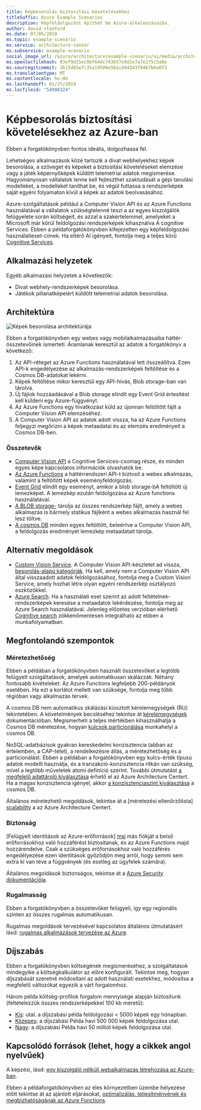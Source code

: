 ```yaml
---
title: Képbesorolás biztosítási követelésekhez
titleSuffix: Azure Example Scenarios
description: Képfeldolgozást építhet be Azure-alkalmazásaiba.
author: david-stanford
ms.date: 07/05/2018
ms.topic: example-scenario
ms.service: architecture-center
ms.subservice: example-scenario
social_image_url: /azure/architecture/example-scenario/ai/media/architecture-intelligent-apps-image-processing.png
ms.openlocfilehash: 03ef9d15ec9bf64dc743657e9d1e7a7e275c5a8e
ms.sourcegitcommit: 3b15d65e7c35a19506e562c444343f8467b6a073
ms.translationtype: MT
ms.contentlocale: hu-HU
ms.lasthandoff: 01/25/2019
ms.locfileid: "54908324"
---
```

# <a name="image-classification-for-insurance-claims-on-azure"></a>Képbesorolás biztosítási követelésekhez az Azure-ban

Ebben a forgatókönyvben fontos ideális, dolgozhassa fel.

Lehetséges alkalmazások közé tartozik a divat webhelyekhez képek besorolása, a szöveget és képeket a biztosítási követeléseket elemzése vagy a játék képernyőképek küldött telemetriai adatok megismerése. Hagyományosan vállalatok lenne kell fejleszthet szaktudását a gépi tanulási modelleket, a modelleket taníthat be, és végül futtassa a rendszerképek saját egyéni folyamaton kívül a képek az adatok beolvasásához.

Azure-szolgáltatások például a Computer Vision API és az Azure Functions használatával a vállalatok szükségtelenné teszi a az egyes kiszolgálók felügyelete során költségeit, és azzal a szakértelemmel, amelyeket a Microsoft már körül feldolgozási rendszerképek kihasználva A cognitive Services. Ebben a példaforgatókönyvben kifejezetten egy képfeldolgozási használatieset-címek. Ha eltérő AI igényeit, fontolja meg a teljes körű [Cognitive Services](/azure/#pivot=products&panel=ai).

## <a name="relevant-use-cases"></a>Alkalmazási helyzetek

Egyéb alkalmazási helyzetek a következők:

- Divat webhely-rendszerképek besorolása.
- Játékok pillanatképeiért küldött telemetriai adatok besorolása.

## <a name="architecture"></a>Architektúra

![Képek besorolása architektúrája][architecture]

Ebben a forgatókönyvben egy webes vagy mobilalkalmazásaiba háttér-összetevőinek ismerteti. Áramlanak keresztül az adatok a forgatókönyv a következő:

1. Az API-réteget az Azure Functions használatával lett összeállítva. Ezen API-k engedélyezése az alkalmazás-rendszerképek feltöltése és a Cosmos DB-adatokat lekérni.
2. Képek feltöltése mikor keresztül egy API-hívás, Blob storage-ban van tárolva.
3. Új fájlok hozzáadásával a Blob storage elindít egy Event Grid értesítést kell küldeni egy Azure-függvényt.
4. Az Azure Functions egy hivatkozást küld az újonnan feltöltött fájlt a Computer Vision API elemzéséhez.
5. A Computer Vision API az adatok adott vissza, ha az Azure Functions feljegyzi megőrizni a képek metaadatai és az elemzés eredményeit a Cosmos DB-ben.

### <a name="components"></a>Összetevők

- [Computer Vision API](/azure/cognitive-services/computer-vision/home) a Cognitive Services-csomag része, és minden egyes képe kapcsolatos információk olvashatók be.
- [Az Azure Functions](/azure/azure-functions/functions-overview) a háttérrendszeri API-t biztosít a webes alkalmazás, valamint a feltöltött képek eseményfeldolgozás.
- [Event Grid](/azure/event-grid/overview) elindít egy eseményt, amikor a blob storage-bA feltöltött új lemezképet. A lemezkép ezután feldolgozása az Azure functions használatával.
- [A BLOB storage-](/azure/storage/blobs/storage-blobs-introduction) tárolja az összes rendszerkép fájlt, amely a webes alkalmazás is bármely statikus fájlként a webes alkalmazás használ fel lesz töltve.
- [A cosmos DB](/azure/cosmos-db/introduction) minden egyes feltöltött, beleértve a Computer Vision API, a feldolgozás eredményét lemezkép metaadatait tárolja.

## <a name="alternatives"></a>Alternatív megoldások

- [Custom Vision Service](/azure/cognitive-services/custom-vision-service/home). A Computer Vision API-készletet ad vissza, [besorolás-alapú kategóriák][cv-categories]. Ha kell, amely nem a Computer Vision API által visszaadott adatok feldolgozásához, fontolja meg a Custom Vision Service, amely hozhat létre olyan egyéni rendszerkép osztályozó eszközökkel.
- [Azure Search](/azure/search/search-what-is-azure-search). Ha a használati eset szerint az adott feltételnek-rendszerképek keresése a metaadatok lekérdezése, fontolja meg az Azure Search használatával. Jelenleg előzetes verzióban elérhető [Cognitive search](/azure/search/cognitive-search-concept-intro) zökkenőmentesen integrálható az ebben a munkafolyamatban.

## <a name="considerations"></a>Megfontolandó szempontok

### <a name="scalability"></a>Méretezhetőség

Ebben a példában a forgatókönyvben használt összetevőket a legtöbb felügyelt szolgáltatások, amelyek automatikusan skálázzák. Néhány fontosabb kivételeket: Az Azure Functions legfeljebb 200-példányok esetében. Ha ezt a korlátot mellett van szüksége, fontolja meg több régióban vagy alkalmazás tervek.

A cosmos DB nem automatikus skálázási kiosztott kérelemegységek (RU) tekintetében. A követelmények becsléséhez tekintse át [kérelemegységek](/azure/cosmos-db/request-units) dokumentációban. Megismerheti a teljes mértékben kihasználhatja a Cosmos DB méretezése, hogyan [kulcsok particionálása](/azure/cosmos-db/partition-data) munkahelyi a cosmos DB.

NoSQL-adatbázisok gyakran kereskedelmi konzisztencia (abban az értelemben, a CAP-tétel), a rendelkezésre állás, a méretezhetőség és a particionálást. Ebben a példában a forgatókönyvben egy kulcs-érték típusú adatok modellt használja, és a tranzakció-konzisztencia ritkán van szükség, mivel a legtöbb műveletek atomi definíció szerint. További útmutatást [a megfelelő adattároló kiválasztása](../../guide/technology-choices/data-store-overview.md) érhető el az Azure Architecture Centert. Ha a magas konzisztencia igényel, akkor [a konzisztenciaszint kiválasztása](/azure/cosmos-db/consistency-levels) a cosmos DB.

Általános méretezhető megoldások, tekintse át a [méretezési ellenőrzőlista] [ scalability] a az Azure Architecture Centert.

### <a name="security"></a>Biztonság

[Felügyelt identitások az Azure-erőforrások] [ msi] más fiókját a belső erőforrásokhoz való hozzáférést biztosítanak, és az Azure Functions majd hozzárendelve. Csak a szükséges erőforrásokhoz való hozzáférés engedélyezése ezen identitások győződjön meg arról, hogy semmi sem extra ki van téve a függvények (és esetleg az ügyfelek számára).

Általános megoldások biztonságos, tekintse át a [Azure Security dokumentációja][security].

### <a name="resiliency"></a>Rugalmasság

Ebben a forgatókönyvben a összetevőket felügyeli, így egy regionális szinten az összes rugalmas automatikusan.

Rugalmas megoldások tervezésével kapcsolatos általános útmutatásért lásd: [rugalmas alkalmazások tervezése az Azure][resiliency].

## <a name="pricing"></a>Díjszabás

Ebben a forgatókönyvben költségének megismeréséhez, a szolgáltatások mindegyike a költségkalkulátor az előre konfigurált. Tekintse meg, hogyan díjszabását szeretné módosítani az adott használati esetekhez, módosítsa a megfelelő változókat egyezik a várt forgalomhoz.

Három példa költség-profilok forgalom mennyisége alapján biztosítunk (feltételezzük összes rendszerképekkel 100 kb méretű):

- [Kis][small-pricing]: utal. a díjszabási példa feldolgozási &lt; 5000 képek egy hónapban.
- [Közepes][medium-pricing]: a díjszabási Példa havi 500 000 képek feldolgozása utal.
- [Nagy][large-pricing]: a díjszabási Példa havi 50 milliót képek feldolgozása utal.

## <a name="related-resources"></a>Kapcsolódó források (lehet, hogy a cikkek angol nyelvűek)

A képzési, lásd: [egy kiszolgáló nélküli webalkalmazás létrehozása az Azure-ban][serverless].

Ebben a példaforgatókönyvben az éles környezetben üzembe helyezése előtt tekintse át az ajánlott eljárásokat, [optimalizálás, teljesítményének és megbízhatóságának az Azure Functions][functions-best-practices].

<!-- links -->
[architecture]: ./media/architecture-intelligent-apps-image-processing.png
[small-pricing]: https://azure.com/e/f9b59d238b43423683db73f4a31dc380
[medium-pricing]: https://azure.com/e/7c7fc474db344b87aae93bc29ae27108
[large-pricing]: https://azure.com/e/cbadbca30f8640d6a061f8457a74ba7d
[cognitive-search]: /azure/search/cognitive-search-concept-intro
[serverless]: /azure/functions/tutorial-static-website-serverless-api-with-database
[cv-categories]: /azure/cognitive-services/computer-vision/home#the-86-category-concept
[resiliency]: /azure/architecture/resiliency/
[security]: /azure/security/
[scalability]: /azure/architecture/checklist/scalability
[functions-best-practices]: /azure/azure-functions/functions-best-practices
[msi]: /azure/app-service/app-service-managed-service-identity
